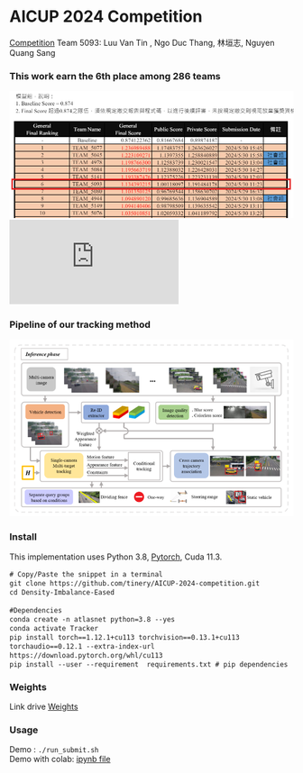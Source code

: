 # AICUP 2024 Competition
[Competition](https://tbrain.trendmicro.com.tw/Competitions/Details/33)
Team 5093: Luu Van Tin , Ngo Duc Thang, 林垣志, Nguyen Quang Sang

### This work earn the 6th place among 286 teams
![image](https://github.com/tinery/AICUP-2024-competition/blob/main/image/lb.png)
![Supplementary](https://github.com/tinery/AICUP-2024-competition/tree/main/doc/method.pdf)

### Pipeline of our tracking method
![image](https://github.com/tinery/AICUP-2024-competition/blob/main/image/overall.png)

### Install
This implementation uses Python 3.8, [Pytorch](http://pytorch.org/),  Cuda 11.3. 
```shell
# Copy/Paste the snippet in a terminal
git clone https://github.com/tinery/AICUP-2024-competition.git
cd Density-Imbalance-Eased

#Dependencies
conda create -n atlasnet python=3.8 --yes
conda activate Tracker
pip install torch==1.12.1+cu113 torchvision==0.13.1+cu113 torchaudio==0.12.1 --extra-index-url https://download.pytorch.org/whl/cu113
pip install --user --requirement  requirements.txt # pip dependencies
```

### Weights
Link drive [Weights](https://drive.google.com/drive/folders/1mLgClpvm73F2PfR_laCfPdZw_sNB_09q?usp=sharing)

### Usage

Demo :    ```./run_submit.sh``` <br>
Demo with colab: [ipynb file](https://colab.research.google.com/drive/1xrGFTbhR0yjhzXqRxamLNtGMQAe-V5sH#scrollTo=3eR65IfWoKbz)
